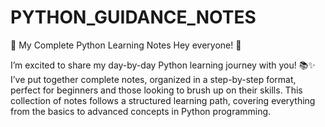 # PYTHON_GUIDANCE_NOTES
🚀 My Complete Python Learning Notes
Hey everyone! 👋

I’m excited to share my day-by-day Python learning journey with you! 📚✨ I’ve put together complete notes, organized in a step-by-step format, perfect for beginners and those looking to brush up on their skills. This collection of notes follows a structured learning path, covering everything from the basics to advanced concepts in Python programming.
